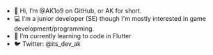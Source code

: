 - 👋 Hi, I’m @AK1o9 on GitHub, or AK for short.
- 💻 I’m a junior developer (SE) though I'm mostly interested in game development/programming.
- 🌱 I’m currently learning to code in Flutter
- 🐦 Twitter: @its_dev_ak 

<!---
AK1o9/AK1o9 is a ✨ special ✨ repository because its `README.md` (this file) appears on your GitHub profile.
You can click the Preview link to take a look at your changes.
--->

